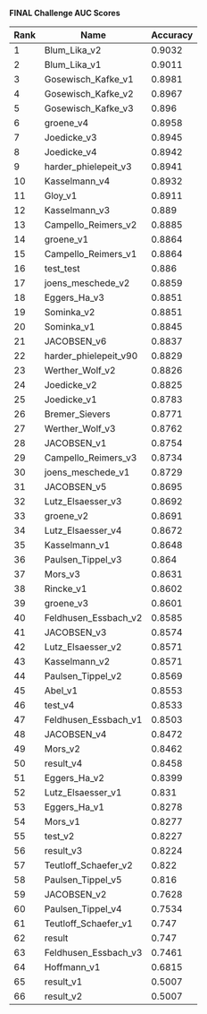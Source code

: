 **FINAL Challenge AUC Scores**


|Rank|Name|Accuracy|
|----|-----|---|
|1|Blum_Lika_v2|0.9032| 
|2|Blum_Lika_v1|0.9011| 
|3|Gosewisch_Kafke_v1|0.8981| 
|4|Gosewisch_Kafke_v2|0.8967| 
|5|Gosewisch_Kafke_v3|0.896| 
|6|groene_v4|0.8958| 
|7|Joedicke_v3|0.8945| 
|8|Joedicke_v4|0.8942| 
|9|harder_phielepeit_v3|0.8941| 
|10|Kasselmann_v4|0.8932| 
|11|Gloy_v1|0.8911| 
|12|Kasselmann_v3|0.889| 
|13|Campello_Reimers_v2|0.8885| 
|14|groene_v1|0.8864| 
|15|Campello_Reimers_v1|0.8864| 
|16|test_test|0.886| 
|17|joens_meschede_v2|0.8859| 
|18|Eggers_Ha_v3|0.8851| 
|19|Sominka_v2|0.8851| 
|20|Sominka_v1|0.8845| 
|21|JACOBSEN_v6|0.8837| 
|22|harder_phielepeit_v90|0.8829| 
|23|Werther_Wolf_v2|0.8826| 
|24|Joedicke_v2|0.8825| 
|25|Joedicke_v1|0.8783| 
|26|Bremer_Sievers|0.8771| 
|27|Werther_Wolf_v3|0.8762| 
|28|JACOBSEN_v1|0.8754| 
|29|Campello_Reimers_v3|0.8734| 
|30|joens_meschede_v1|0.8729| 
|31|JACOBSEN_v5|0.8695| 
|32|Lutz_Elsaesser_v3|0.8692| 
|33|groene_v2|0.8691| 
|34|Lutz_Elsaesser_v4|0.8672| 
|35|Kasselmann_v1|0.8648| 
|36|Paulsen_Tippel_v3|0.864| 
|37|Mors_v3|0.8631| 
|38|Rincke_v1|0.8602| 
|39|groene_v3|0.8601| 
|40|Feldhusen_Essbach_v2|0.8585| 
|41|JACOBSEN_v3|0.8574| 
|42|Lutz_Elsaesser_v2|0.8571| 
|43|Kasselmann_v2|0.8571| 
|44|Paulsen_Tippel_v2|0.8569| 
|45|Abel_v1|0.8553| 
|46|test_v4|0.8533| 
|47|Feldhusen_Essbach_v1|0.8503| 
|48|JACOBSEN_v4|0.8472| 
|49|Mors_v2|0.8462| 
|50|result_v4|0.8458| 
|51|Eggers_Ha_v2|0.8399| 
|52|Lutz_Elsaesser_v1|0.831| 
|53|Eggers_Ha_v1|0.8278| 
|54|Mors_v1|0.8277| 
|55|test_v2|0.8227| 
|56|result_v3|0.8224| 
|57|Teutloff_Schaefer_v2|0.822| 
|58|Paulsen_Tippel_v5|0.816| 
|59|JACOBSEN_v2|0.7628| 
|60|Paulsen_Tippel_v4|0.7534| 
|61|Teutloff_Schaefer_v1|0.747| 
|62|result|0.747| 
|63|Feldhusen_Essbach_v3|0.7461| 
|64|Hoffmann_v1|0.6815| 
|65|result_v1|0.5007| 
|66|result_v2|0.5007| 
